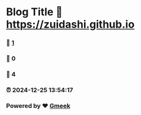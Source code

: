 # Blog Title :link: https://zuidashi.github.io 
### :page_facing_up: [1](https://zuidashi.github.io/tag.html) 
### :speech_balloon: 0 
### :hibiscus: 4 
### :alarm_clock: 2024-12-25 13:54:17 
### Powered by :heart: [Gmeek](https://github.com/Meekdai/Gmeek)
